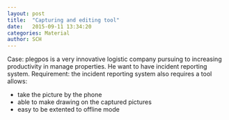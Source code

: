 ```yaml
---
layout: post
title:  "Capturing and editing tool"
date:   2015-09-11 13:34:20
categories: Material
author: SCH
---
```


Case: plegpos is a very innovative logistic company pursuing to increasing productivity in manage properties. He want to have incident reporting system. 
 Requirement: the incident reporting system also requires a tool allows:
- take the picture by the phone
- able to make drawing on the captured pictures
- easy to be extented to offline mode
